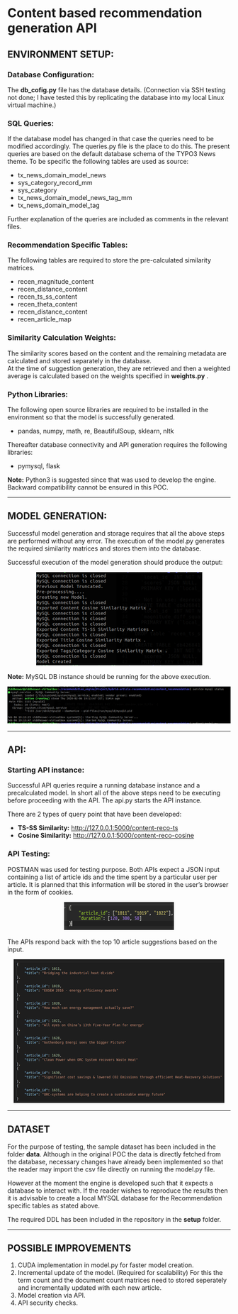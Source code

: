# Content based recommendation generation API

## ENVIRONMENT SETUP:

### Database Configuration:
The **db_cofig.py** file has the database details. (Connection via SSH testing not done; I have tested this by replicating the database into my local Linux virtual machine.)

### SQL Queries:
If the database model has changed in that case the queries need to be modified accordingly. The queries.py file is the place to do this. The present queries are based on the default database schema of the TYPO3 News theme. To be specific the following tables are used as source:

- tx_news_domain_model_news
- sys_category_record_mm
- sys_category
- tx_news_domain_model_news_tag_mm
- tx_news_domain_model_tag

Further explanation of the queries are included as comments in the relevant files.

### Recommendation Specific Tables:
The following tables are required to store the pre-calculated similarity matrices.
- recen_magnitude_content
- recen_distance_content
- recen_ts_ss_content
- recen_theta_content
- recen_distance_content
- recen_article_map


### Similarity Calculation Weights:
The similarity scores based on the content and the remaining metadata are calculated and stored separately in the database.   
At the time of suggestion generation, they are retrieved and then a weighted average is calculated based on the weights specified in **weights.py** .

### Python Libraries:
The following open source libraries are required to be installed in the environment so that the model is successfully generated.

- pandas, numpy, math, re, BeautifulSoup, sklearn, nltk

Thereafter database connectivity and API generation requires the following libraries:
- pymysql, flask

**Note:** Python3 is suggested since that was used to develop the engine. Backward compatibility cannot be ensured in this POC.

* * *

## MODEL GENERATION:
Successful model generation and storage requires that all the above steps are performed without any error. The execution of the model.py generates the required similarity matrices and stores them into the database.

Successful execution of the model generation should produce the output:

<p align="center">
  <img src= "../img/model_creation.png" alt = "Model Creation" >  
</p>

**Note:** MySQL DB instance should be running for the above execution.

<p align="center">
  <img src= "../img/mysql_status.png" alt = "Model Creation" >  
</p>

* * *

## API:

### Starting API instance:
Successful API queries require a running database instance and a precalculated model. In short all of the above steps need to be executing before proceeding with the API. The api.py starts the API instance.

There are 2 types of query point that have been developed:
- **TS-SS Similarity:** 	http://127.0.0.1:5000/content-reco-ts
- **Cosine Similarity:** 	http://127.0.0.1:5000/content-reco-cosine

### API Testing:

POSTMAN was used for testing purpose. Both APIs expect a JSON input containing a list of article ids and the time spent by a particular user per article. It is planned that this information will be stored in the user’s browser in the form of cookies.

<p align="center">
  <img src= "../img/json.png" alt = "Json Format" >  
</p>

The APIs respond back with the top 10 article suggestions based on the input.

<p align="center">
  <img src= "../img/results.png" alt = "API Results" >  
</p>

* * *

## DATASET

For the purpose of testing, the sample dataset has been included in the folder **data**. Although in the original POC the data is directly fetched from the database, necessary changes have already been implemented so that the reader may import the csv file directly on running the model.py file.

However at the moment the engine is developed such that it expects a database to interact with. If the reader wishes to reproduce the results then it is advisable to create a local MYSQL database for the Recommendation specific tables as stated above.

The required DDL has been included in the repository in the **setup** folder.

* * *
## POSSIBLE IMPROVEMENTS
1.  CUDA implementation in model.py for faster model creation.
2.  Incremental update of the model. (Required for scalability)
    For this the term count and the document count matrices need to stored seperately and incrementally updated with each new article.
3.  Model creation via API.
4.  API security checks.

